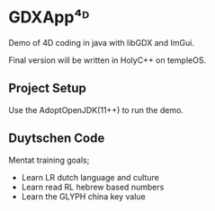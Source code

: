 # GDXApp⁴ᴰ

Demo of 4D coding in java with libGDX and ImGui.

Final version will be written in HolyC++ on templeOS.

## Project Setup

Use the AdoptOpenJDK(11++) to run the demo.

## Duytschen Code

Mentat training goals;
* Learn LR dutch language and culture
* Learn read RL hebrew based numbers
* Learn the GLYPH china key value
